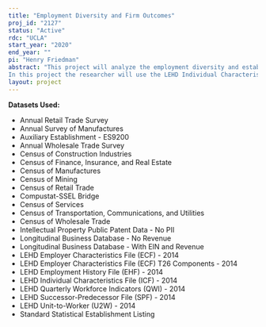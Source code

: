 ```yaml
---
title: "Employment Diversity and Firm Outcomes"
proj_id: "2127"
status: "Active"
rdc: "UCLA"
start_year: "2020"
end_year: ""
pi: "Henry Friedman"
abstract: "This project will analyze the employment diversity and establishment/firm productivity. It will produce some descriptive statistics and regression estimates of population diversity within firms and the effects on productivity that are not contained in existing publications. Employment diversity is one of the important aspects of the corporate culture. In recent years, the importance of the corporate culture for firms' performance attract more and more attention. The effects of employment diversity have not been fully investigated. There are different kinds of employment diversity such as ethnic diversity, age diversity, education diversity, and gender diversity. How do these different aspects of diversity affect firms' productivity? Do some of these diversities have positive effects while others have negative effects on firms' productivity?  The LEHD data are particularly well-suited to explore these questions. 
In this project the researcher will use the LEHD Individual Characteristics File to construct firm/establishment level age, gender, educational and ethnic diversity measures. The researcher will link these measures to firm (and when possible, establishment) records in the Economic Census, Annual Survey of Manufactures, Annual Retail Trade Survey and Annual Wholesale Trade Survey. Then the researcher will use these files to generate firm/establishment productivity measures. After generating the diversity and productivity measures, the project will show the descriptive statistics of all measures. Moreover, the study will develop regression estimates of the effects of firm/establishment level diversities on firm/establishment level productivity. "
layout: project
---
```


**Datasets Used:**

  - Annual Retail Trade Survey 
  - Annual Survey of Manufactures 
  - Auxiliary Establishment - ES9200 
  - Annual Wholesale Trade Survey 
  - Census of Construction Industries 
  - Census of Finance, Insurance, and Real Estate 
  - Census of Manufactures 
  - Census of Mining 
  - Census of Retail Trade 
  - Compustat-SSEL Bridge 
  - Census of Services 
  - Census of Transportation, Communications, and Utilities 
  - Census of Wholesale Trade 
  - Intellectual Property Public Patent Data - No PII 
  - Longitudinal Business Database - No Revenue 
  - Longitudinal Business Database - With EIN and Revenue 
  - LEHD Employer Characteristics File (ECF) - 2014 
  - LEHD Employer Characteristics File (ECF) T26 Components - 2014 
  - LEHD Employment History File (EHF) - 2014 
  - LEHD Individual Characteristics File (ICF) - 2014 
  - LEHD Quarterly Workforce Indicators (QWI) - 2014 
  - LEHD Successor-Predecessor File (SPF) - 2014 
  - LEHD Unit-to-Worker (U2W) - 2014 
  - Standard Statistical Establishment Listing 

